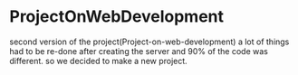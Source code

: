 # ProjectOnWebDevelopment
second version of the project(Project-on-web-development)
a lot of things had to be re-done after creating the server and 90% of the code was different.
so we decided to make a new project.
